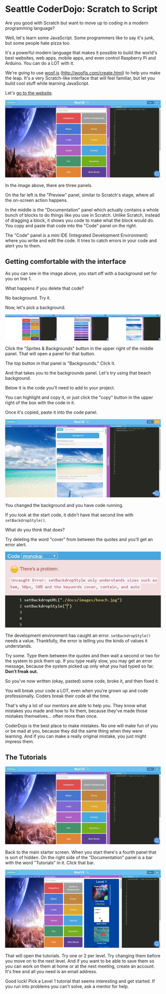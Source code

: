 # Seattle CoderDojo: Scratch to Script
Are you good with Scratch but want to move up to coding in a modern programming language?

Well, let's learn some JavaScript. Some programmers like to say it's junk, but some people hate pizza too. 

It's a powerful modern language that makes it possible to build the world's best websites, web apps, mobile apps, and even control Raspberry Pi and Arduino. You can do a LOT with it.

We're going to use [woof.js](http://woofjs.com/create.html) (http://woofjs.com/create.html) to help you make the leap. It's a very Scratch-like interface that will feel familiar, but let you build cool stuff while learning JavaScript.

Let's [go to the website](http://woofjs.com/create).

![](/images/woof01.jpg)

In the image above, there are three panels. 

On the far left is the "Preview" panel, similar to Scratch's stage, where all the on-screen action happens. 

In the middle is the "Documentation" panel which actually contains a whole bunch of blocks to do things like you use in Scratch. Unlike Scratch, instead of dragging a block, it shows you code to make what the block would do. You copy and paste that code into the "Code" panel on the right.

The "Code" panel is a mini IDE (Integrated Development Environment) where you write and edit the code. It tries to catch errors in your code and alert you to them.

## Getting comfortable with the interface

As you can see in the image above, you start off with a background set for you on line 1.

What happens if you delete that code?

No background. Try it.

Now, let's pick a background.

![three screens](/images/woof02.jpg)

Click the "Sprites & Backgrounds" button in the upper right of the middle panel. That will open a panel for that button. 

The top button in that panel is "Backgrounds." Click it. 

And that takes you to the backgrounds panel. Let's try using that beach background. 

Below it is the code you'll need to add to your project. 

You can highlight and copy it, or just click the "copy" button in the upper right of the box with the code in it. 

Once it's copied, paste it into the code panel.

![adding a background](/images/woof03.jpg)

You changed the background and you have code running.

If you look at the start code, it didn't have that second line with `setBackdropStyle()`.

What do you think that does?

Try deleting the word "cover" from between the quotes and you'll get an error alert.

![](/images/woof04.jpg)

The development environment has caught an error. `setBackdropStyle()` needs a value. Thankfully, the error is telling you the kinds of values it understands. 

Try some. Type them between the quotes and then wait a second or two for the system to pick them up. If you type really slow, you may get an error message, because the system picked up only what you had typed so far. **Don't freak out.**

So you've now written (okay, pasted) some code, broke it, and then fixed it.

You will break your code a LOT, even when you're grown up and code professionally. Coders break their code all the time.

That's why a lot of our mentors are able to help you. They know what mistakes you made and how to fix them, because they've made those mistakes themselves... often more than once. 

CoderDojo is the best place to make mistakes. No one will make fun of you or be mad at you, because they did the same thing when they were learning. And if you can make a really original mistake, you just might impress them.

## The Tutorials

![](/images/woof01.jpg)

Back to the main starter screen. When you start there's a fourth panel that is sort of hidden. On the right side of the "Documentation" panel is a bar with the word "Tutorials" in it. Click that bar.

![](/images/woof05.jpg)

That will open the tutorials. Try one or 2 per level. Try changing them before you move on to the next level. And if you want to be able to save them so you can work on them at home or at the next meeting, create an account. It's free and all you need is an email address.

Good luck! Pick a Level 1 tutorial that seems interesting and get started. If you run into problems you can't solve, ask a mentor for help.
